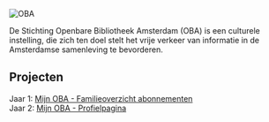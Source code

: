 ![OBA](https://user-images.githubusercontent.com/1061632/191293310-64f64c1f-8b5a-42a3-8181-d0fb240ebc56.png)

De Stichting Openbare Bibliotheek Amsterdam (OBA) is een culturele instelling, die zich ten doel stelt het vrije verkeer van informatie in de Amsterdamse samenleving te bevorderen.

## Projecten

Jaar 1: [Mijn OBA - Familieoverzicht abonnementen]()   
Jaar 2: [Mijn OBA - Profielpagina](https://github.com/fdnd-agency/oba/blob/main/PROJECT_PROFIELPAGINA.md)
